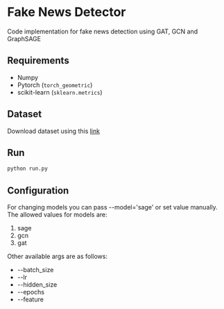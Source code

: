 # Fake News Detector
Code implementation for fake news detection using GAT, GCN and GraphSAGE

## Requirements
- Numpy
- Pytorch (`torch_geometric`)
- scikit-learn (`sklearn.metrics`)

## Dataset
Download dataset using this [link](https://drive.google.com/file/d/1KOmSrlGcC50PjkvRVbyb_WoWHVql06J-/view?usp=sharing)

## Run
```bash
python run.py
```

## Configuration

For changing models you can pass --model='sage' or set value manually. The allowed values for models are:
  1. sage
  2. gcn
  3. gat

Other available args are as follows:

- --batch_size
- --lr
- --hidden_size
- --epochs
- --feature
